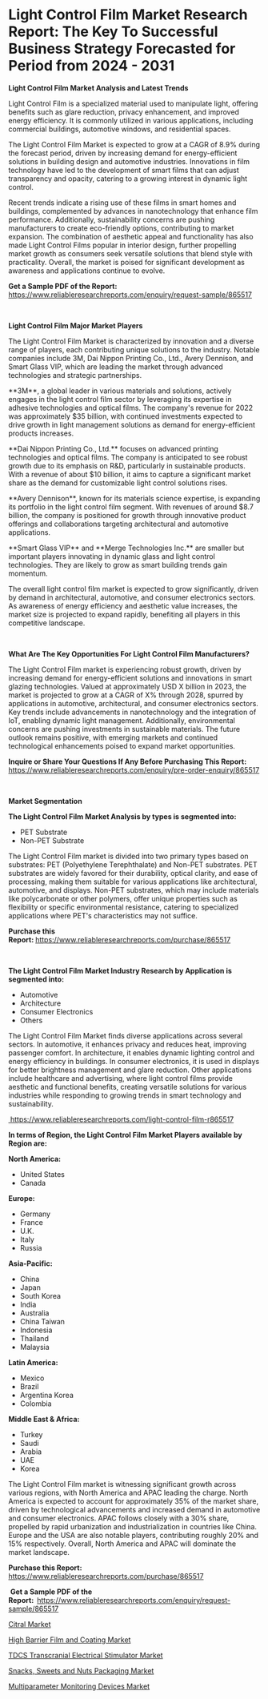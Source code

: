 <p><h1>Light Control Film Market Research Report: The Key To Successful Business Strategy Forecasted for Period from 2024 - 2031</h1></p><p><strong>Light Control Film Market Analysis and Latest Trends</strong></p>
<p><p>Light Control Film is a specialized material used to manipulate light, offering benefits such as glare reduction, privacy enhancement, and improved energy efficiency. It is commonly utilized in various applications, including commercial buildings, automotive windows, and residential spaces. </p><p>The Light Control Film Market is expected to grow at a CAGR of 8.9% during the forecast period, driven by increasing demand for energy-efficient solutions in building design and automotive industries. Innovations in film technology have led to the development of smart films that can adjust transparency and opacity, catering to a growing interest in dynamic light control.</p><p>Recent trends indicate a rising use of these films in smart homes and buildings, complemented by advances in nanotechnology that enhance film performance. Additionally, sustainability concerns are pushing manufacturers to create eco-friendly options, contributing to market expansion. The combination of aesthetic appeal and functionality has also made Light Control Films popular in interior design, further propelling market growth as consumers seek versatile solutions that blend style with practicality. Overall, the market is poised for significant development as awareness and applications continue to evolve.</p></p>
<p><strong>Get a Sample PDF of the Report:&nbsp;</strong> <a href="https://www.reliableresearchreports.com/enquiry/request-sample/865517?utm_campaign=8&utm_medium=2&utm_source=Github&utm_content=ia&utm_term=11112024&utm_id=light-control-film">https://www.reliableresearchreports.com/enquiry/request-sample/865517</a></p>
<p>&nbsp;</p>
<p><strong>Light Control Film Major Market Players</strong></p>
<p><p>The Light Control Film Market is characterized by innovation and a diverse range of players, each contributing unique solutions to the industry. Notable companies include 3M, Dai Nippon Printing Co., Ltd., Avery Dennison, and Smart Glass VIP, which are leading the market through advanced technologies and strategic partnerships.</p><p>**3M**, a global leader in various materials and solutions, actively engages in the light control film sector by leveraging its expertise in adhesive technologies and optical films. The company's revenue for 2022 was approximately $35 billion, with continued investments expected to drive growth in light management solutions as demand for energy-efficient products increases.</p><p>**Dai Nippon Printing Co., Ltd.** focuses on advanced printing technologies and optical films. The company is anticipated to see robust growth due to its emphasis on R&D, particularly in sustainable products. With a revenue of about $10 billion, it aims to capture a significant market share as the demand for customizable light control solutions rises.</p><p>**Avery Dennison**, known for its materials science expertise, is expanding its portfolio in the light control film segment. With revenues of around $8.7 billion, the company is positioned for growth through innovative product offerings and collaborations targeting architectural and automotive applications.</p><p>**Smart Glass VIP** and **Merge Technologies Inc.** are smaller but important players innovating in dynamic glass and light control technologies. They are likely to grow as smart building trends gain momentum.</p><p>The overall light control film market is expected to grow significantly, driven by demand in architectural, automotive, and consumer electronics sectors. As awareness of energy efficiency and aesthetic value increases, the market size is projected to expand rapidly, benefiting all players in this competitive landscape.</p></p>
<p>&nbsp;</p>
<p><strong>What Are The Key Opportunities For Light Control Film Manufacturers?</strong></p>
<p><p>The Light Control Film market is experiencing robust growth, driven by increasing demand for energy-efficient solutions and innovations in smart glazing technologies. Valued at approximately USD X billion in 2023, the market is projected to grow at a CAGR of X% through 2028, spurred by applications in automotive, architectural, and consumer electronics sectors. Key trends include advancements in nanotechnology and the integration of IoT, enabling dynamic light management. Additionally, environmental concerns are pushing investments in sustainable materials. The future outlook remains positive, with emerging markets and continued technological enhancements poised to expand market opportunities.</p></p>
<p><strong>Inquire or Share Your Questions If Any Before Purchasing This Report:</strong> <a href="https://www.reliableresearchreports.com/enquiry/pre-order-enquiry/865517?utm_campaign=8&utm_medium=2&utm_source=Github&utm_content=ia&utm_term=11112024&utm_id=light-control-film">https://www.reliableresearchreports.com/enquiry/pre-order-enquiry/865517</a></p>
<p>&nbsp;</p>
<p><strong>Market Segmentation</strong></p>
<p><strong>The Light Control Film Market Analysis by types is segmented into:</strong></p>
<p><ul><li>PET Substrate</li><li>Non-PET Substrate</li></ul></p>
<p><p>The Light Control Film market is divided into two primary types based on substrates: PET (Polyethylene Terephthalate) and Non-PET substrates. PET substrates are widely favored for their durability, optical clarity, and ease of processing, making them suitable for various applications like architectural, automotive, and displays. Non-PET substrates, which may include materials like polycarbonate or other polymers, offer unique properties such as flexibility or specific environmental resistance, catering to specialized applications where PET's characteristics may not suffice.</p></p>
<p><strong>Purchase this Report:&nbsp;</strong><a href="https://www.reliableresearchreports.com/purchase/865517?utm_campaign=8&utm_medium=2&utm_source=Github&utm_content=ia&utm_term=11112024&utm_id=light-control-film">https://www.reliableresearchreports.com/purchase/865517</a></p>
<p>&nbsp;</p>
<p><strong>The Light Control Film Market Industry Research by Application is segmented into:</strong></p>
<p><ul><li>Automotive</li><li>Architecture</li><li>Consumer Electronics</li><li>Others</li></ul></p>
<p><p>The Light Control Film Market finds diverse applications across several sectors. In automotive, it enhances privacy and reduces heat, improving passenger comfort. In architecture, it enables dynamic lighting control and energy efficiency in buildings. In consumer electronics, it is used in displays for better brightness management and glare reduction. Other applications include healthcare and advertising, where light control films provide aesthetic and functional benefits, creating versatile solutions for various industries while responding to growing trends in smart technology and sustainability.</p></p>
<p><a href="https://www.reliableresearchreports.com/light-control-film-r865517?utm_campaign=8&utm_medium=2&utm_source=Github&utm_content=ia&utm_term=11112024&utm_id=light-control-film">&nbsp;https://www.reliableresearchreports.com/light-control-film-r865517</a></p>
<p><strong>In terms of Region, the Light Control Film Market Players available by Region are:</strong></p>
<p>
    <p> <strong> North America: </strong>
        <ul>
            <li>United States</li>
            <li>Canada</li>
        </ul>
        </p> 
    <p> <strong> Europe: </strong>
        <ul>
            <li>Germany</li>
            <li>France</li>
            <li>U.K.</li>
            <li>Italy</li>
            <li>Russia</li>
        </ul>
        </p> 
    <p> <strong> Asia-Pacific: </strong>
        <ul>
            <li>China</li>
            <li>Japan</li>
            <li>South Korea</li>
            <li>India</li>
            <li>Australia</li>
            <li>China Taiwan</li>
            <li>Indonesia</li>
            <li>Thailand</li>
            <li>Malaysia</li>
        </ul>
        </p> 
    <p> <strong> Latin America: </strong>
        <ul>
            <li>Mexico</li>
            <li>Brazil</li>
            <li>Argentina Korea</li>
            <li>Colombia</li>
        </ul>
        </p> 
    <p> <strong> Middle East & Africa: </strong>
        <ul>
            <li>Turkey</li>
            <li>Saudi</li>
            <li>Arabia</li>
            <li>UAE</li>
            <li>Korea</li>
        </ul>
    </p>
    </p>
<p><p>The Light Control Film market is witnessing significant growth across various regions, with North America and APAC leading the charge. North America is expected to account for approximately 35% of the market share, driven by technological advancements and increased demand in automotive and consumer electronics. APAC follows closely with a 30% share, propelled by rapid urbanization and industrialization in countries like China. Europe and the USA are also notable players, contributing roughly 20% and 15% respectively. Overall, North America and APAC will dominate the market landscape.</p></p>
<p><strong>Purchase this Report: </strong><a href="https://www.reliableresearchreports.com/purchase/865517?utm_campaign=8&utm_medium=2&utm_source=Github&utm_content=ia&utm_term=11112024&utm_id=light-control-film">https://www.reliableresearchreports.com/purchase/865517</a></p>
<p>&nbsp;<strong>Get a Sample PDF of the Report:&nbsp;&nbsp;</strong><a href="https://www.reliableresearchreports.com/enquiry/request-sample/865517?utm_campaign=8&utm_medium=2&utm_source=Github&utm_content=ia&utm_term=11112024&utm_id=light-control-film">https://www.reliableresearchreports.com/enquiry/request-sample/865517</a></p>
<p><strong></strong></p>
<p><p><a href="https://github.com/loftinirkaakcsu/Market-Research-Report-List-1/blob/main/citral-market.md?utm_campaign=8&utm_medium=2&utm_source=Github&utm_content=ia&utm_term=11112024&utm_id=light-control-film">Citral Market</a></p><p><a href="https://www.linkedin.com/pulse/exploring-high-barrier-film-coating-market-dynamics-uvjhc?utm_campaign=8&utm_medium=2&utm_source=Github&utm_content=ia&utm_term=11112024&utm_id=light-control-film">High Barrier Film and Coating Market</a></p><p><a href="https://issuu.com/reportprime-2/docs/tdcs-transcranial-electrical-stimul_cbef3878f0cc69?utm_campaign=8&utm_medium=2&utm_source=Github&utm_content=ia&utm_term=11112024&utm_id=light-control-film">TDCS Transcranial Electrical Stimulator Market</a></p><p><a href="https://www.linkedin.com/pulse/snacks-sweets-nuts-packaging-market-navigating-challenges-ym1tc?utm_campaign=8&utm_medium=2&utm_source=Github&utm_content=ia&utm_term=11112024&utm_id=light-control-film">Snacks, Sweets and Nuts Packaging Market</a></p><p><a href="https://issuu.com/reportprime-2/docs/multiparameter-monitoring-devices-m_f59bdb8605e24e?utm_campaign=8&utm_medium=2&utm_source=Github&utm_content=ia&utm_term=11112024&utm_id=light-control-film">Multiparameter Monitoring Devices Market</a></p></p>